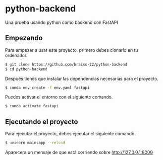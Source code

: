 # python-backend
Una prueba usando python como backend con FastAPI

## Empezando

Para empezar a usar este proyecto, primero debes clonarlo en tu ordenador.

```bash
$ git clone https://github.com/braiso-22/python-backend
$ cd python-backend
```

Después tienes que instalar  las dependencias necesarias para el proyecto.

```bash
$ conda env create -f env.yaml fastapi
```

Puedes activar el entorno con el siguiente comando.

```bash
$ conda activate fastapi
```

## Ejecutando el proyecto

Para ejecutar el proyecto, debes ejecutar el siguiente comando.

```bash
$ uvicorn main:app --reload
```

Aparecera un mensaje de que está corriendo sobre http://127.0.0.1:8000
